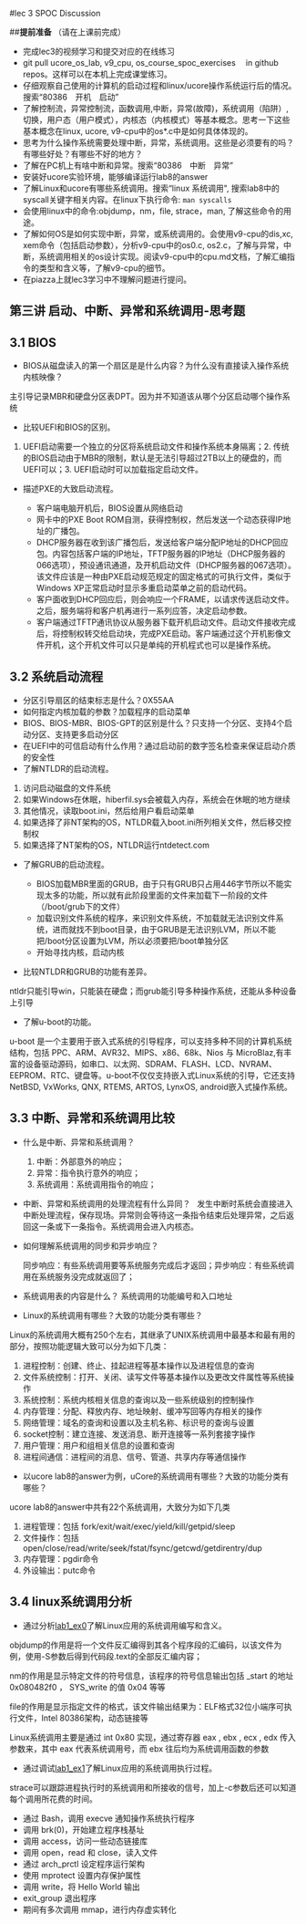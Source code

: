 #lec 3 SPOC Discussion

##**提前准备**
（请在上课前完成）


 - 完成lec3的视频学习和提交对应的在线练习
 - git pull ucore_os_lab, v9_cpu, os_course_spoc_exercises  　in github repos。这样可以在本机上完成课堂练习。
 - 仔细观察自己使用的计算机的启动过程和linux/ucore操作系统运行后的情况。搜索“80386　开机　启动”
 - 了解控制流，异常控制流，函数调用,中断，异常(故障)，系统调用（陷阱）,切换，用户态（用户模式），内核态（内核模式）等基本概念。思考一下这些基本概念在linux, ucore, v9-cpu中的os*.c中是如何具体体现的。
 - 思考为什么操作系统需要处理中断，异常，系统调用。这些是必须要有的吗？有哪些好处？有哪些不好的地方？
 - 了解在PC机上有啥中断和异常。搜索“80386　中断　异常”
 - 安装好ucore实验环境，能够编译运行lab8的answer
 - 了解Linux和ucore有哪些系统调用。搜索“linux 系统调用", 搜索lab8中的syscall关键字相关内容。在linux下执行命令: ```man syscalls```
 - 会使用linux中的命令:objdump，nm，file, strace，man, 了解这些命令的用途。
 - 了解如何OS是如何实现中断，异常，或系统调用的。会使用v9-cpu的dis,xc, xem命令（包括启动参数），分析v9-cpu中的os0.c, os2.c，了解与异常，中断，系统调用相关的os设计实现。阅读v9-cpu中的cpu.md文档，了解汇编指令的类型和含义等，了解v9-cpu的细节。
 - 在piazza上就lec3学习中不理解问题进行提问。

## 第三讲 启动、中断、异常和系统调用-思考题

## 3.1 BIOS
-  BIOS从磁盘读入的第一个扇区是是什么内容？为什么没有直接读入操作系统内核映像？

主引导记录MBR和硬盘分区表DPT。因为并不知道该从哪个分区启动哪个操作系统
  
- 比较UEFI和BIOS的区别。

1. UEFI启动需要一个独立的分区将系统启动文件和操作系统本身隔离；2. 传统的BIOS启动由于MBR的限制，默认是无法引导超过2TB以上的硬盘的，而UEFI可以；3. UEFI启动时可以加载指定启动文件。
 
- 描述PXE的大致启动流程。

   - 客户端电脑开机后，BIOS设置从网络启动
   - 网卡中的PXE Boot ROM自测，获得控制权，然后发送一个动态获得IP地址的广播包。
   - DHCP服务器在收到该广播包后，发送给客户端分配IP地址的DHCP回应包。内容包括客户端的IP地址，TFTP服务器的IP地址（DHCP服务器的066选项），预设通讯通道，及开机启动文件（DHCP服务器的067选项）。该文件应该是一种由PXE启动规范规定的固定格式的可执行文件，类似于Windows XP正常启动时显示多重启动菜单之前的启动代码。 
   - 客户面收到DHCP回应后，则会响应一个FRAME，以请求传送启动文件。之后，服务端将和客户机再进行一系列应答，决定启动参数。
   - 客户端通过TFTP通讯协议从服务器下载开机启动文件。启动文件接收完成后，将控制权转交给启动块，完成PXE启动。客户端通过这个开机影像文件开机，这个开机文件可以只是单纯的开机程式也可以是操作系统。

## 3.2 系统启动流程

- 分区引导扇区的结束标志是什么？0X55AA
- 如何指定内核加载的参数？加载程序的启动菜单
- BIOS、BIOS-MBR、BIOS-GPT的区别是什么？只支持一个分区、支持4个启动分区、支持更多启动分区
- 在UEFI中的可信启动有什么作用？通过启动前的数字签名检查来保证启动介质的安全性
- 了解NTLDR的启动流程。
 
1. 访问启动磁盘的文件系统
2. 如果Windows在休眠，hiberfil.sys会被载入内存，系统会在休眠的地方继续
3. 其他情况，读取boot.ini，然后给用户看启动菜单
3. 如果选择了非NT架构的OS，NTLDR载入boot.ini所列相关文件，然后移交控制权
4. 如果选择了NT架构的OS，NTLDR运行ntdetect.com

 
-  了解GRUB的启动流程。


   - BIOS加载MBR里面的GRUB，由于只有GRUB只占用446字节所以不能实现太多的功能，所以就有此阶段里面的文件来加载下一阶段的文件（/boot/grub下的文件）
   - 加载识别文件系统的程序，来识别文件系统，不加载就无法识别文件系统，进而就找不到boot目录，由于GRUB是无法识别LVM，所以不能把/boot分区设置为LVM，所以必须要把/boot单独分区
   - 开始寻找内核，启动内核

 
 
- 比较NTLDR和GRUB的功能有差异。
 
ntldr只能引导win，只能装在硬盘；而grub能引导多种操作系统，还能从多种设备上引导

 
- 了解u-boot的功能。

 u-boot 是一个主要用于嵌入式系统的引导程序，可以支持多种不同的计算机系统结构，包括 PPC、ARM、AVR32、MIPS、x86、68k、Nios 与 MicroBlaz,有丰富的设备驱动源码，如串口、以太网、SDRAM、FLASH、LCD、NVRAM、EEPROM、RTC、键盘等。u-boot不仅仅支持嵌入式Linux系统的引导，它还支持NetBSD, VxWorks, QNX, RTEMS, ARTOS, LynxOS, android嵌入式操作系统。



## 3.3 中断、异常和系统调用比较
- 什么是中断、异常和系统调用？
   1. 中断：外部意外的响应；
   1. 异常：指令执行意外的响应；
   1. 系统调用：系统调用指令的响应；
-  中断、异常和系统调用的处理流程有什么异同？
   发生中断时系统会直接进入中断处理流程，保存现场。异常则会等待这一条指令结束后处理异常，之后返回这一条或下一条指令。系统调用会进入内核态。
   
- 如何理解系统调用的同步和异步响应？

  同步响应：有些系统调用要等系统服务完成后才返回；异步响应：有些系统调用在系统服务没完成就返回了；
      
- 系统调用表的内容是什么？
  系统调用的功能编号和入口地址
  
- Linux的系统调用有哪些？大致的功能分类有哪些？

Linux的系统调用大概有250个左右，其继承了UNIX系统调用中最基本和最有用的部分，按照功能逻辑大致可以分为如下几类：

1. 进程控制：创建、终止、挂起进程等基本操作以及进程信息的查询
2. 文件系统控制：打开、关闭、读写文件等基本操作以及更改文件属性等系统操作
3. 系统控制：系统内核相关信息的查询以及一些系统级别的控制操作
4. 内存管理：分配、释放内存、地址映射、缓冲写回等内存相关的操作
5. 网络管理：域名的查询和设置以及主机名称、标识号的查询与设置
6. socket控制：建立连接、发送消息、断开连接等一系列套接字操作
7. 用户管理：用户和组相关信息的设置和查询
8. 进程间通信：进程间的消息、信号、管道、共享内存等通信操作

- 以ucore lab8的answer为例，uCore的系统调用有哪些？大致的功能分类有哪些？

ucore lab8的answer中共有22个系统调用，大致分为如下几类

1. 进程管理：包括 fork/exit/wait/exec/yield/kill/getpid/sleep
2. 文件操作：包括 open/close/read/write/seek/fstat/fsync/getcwd/getdirentry/dup
3. 内存管理：pgdir命令
4. 外设输出：putc命令


 
## 3.4 linux系统调用分析
-  通过分析[lab1_ex0](https://github.com/chyyuu/ucore_lab/blob/master/related_info/lab1/lab1-ex0.md)了解Linux应用的系统调用编写和含义。
 
objdump的作用是将一个文件反汇编得到其各个程序段的汇编码，以该文件为例，使用-S参数后得到代码段.text的全部反汇编内容；

nm的作用是显示特定文件的符号信息，该程序的符号信息输出包括 _start 的地址 0x080482f0 ， SYS_write 的值 0x04 等等

file的作用是显示指定文件的格式，该文件输出结果为：ELF格式32位小端序可执行文件，Intel 80386架构，动态链接等

Linux系统调用主要是通过 int 0x80 实现，通过寄存器 eax , ebx , ecx , edx 传入参数来，其中 eax 代表系统调用号，而 ebx 往后均为系统调用函数的参数

 
- 通过调试[lab1_ex1](https://github.com/chyyuu/ucore_lab/blob/master/related_info/lab1/lab1-ex1.md)了解Linux应用的系统调用执行过程。


strace可以跟踪进程执行时的系统调用和所接收的信号，加上-c参数后还可以知道每个调用所花费的时间。

- 通过 Bash，调用 execve 通知操作系统执行程序
- 调用 brk(0)，开始建立程序栈基址
- 调用 access，访问一些动态链接库
- 调用 open，read 和 close，读入文件
- 通过 arch_prctl 设定程序运行架构
- 使用 mprotect 设置内存保护属性
- 调用 write，将 Hello World 输出
- exit_group 退出程序
- 期间有多次调用 mmap，进行内存虚实转化


 
